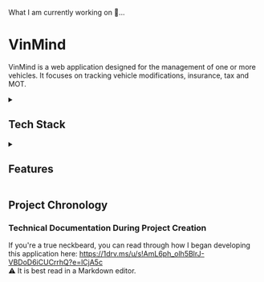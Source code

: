 What I am currently working on 🔨...

# VinMind

VinMind is a web application designed for the management of one or more vehicles. It focuses on tracking vehicle modifications, insurance, tax and MOT.
<details>
<summary><h2>Tech Stack</h2></summary>

### Frontend

- **[Next.js](https://nextjs.org/)**: Utilised for server-side rendering, enhancing performance and SEO.
- **[TypeScript](https://www.typescriptlang.org/)**: Employed for static type checking, improving code reliability.
- **[Shadcn/UI](https://ui.shadcn.com/)**: A minimal yet beautifully designed UI component library.
- **[Tailwind CSS](https://tailwindcss.com/)**: Used for utility-first styling, ensuring a modern and responsive UI.
- **[Cloudinary](https://cloudinary.com/)**: Used for hosting the files uploaded to a modification. 

### Backend

- **[Prisma](https://www.prisma.io/)**: Handles database interactions.
- **[PlanetScale](https://planetscale.com/)**: MySQL database platform.
- **[Node.js](https://nodejs.org/en)**: Serves as the backend runtime.

### Authentication
- **[Clerk](https://clerk.com/)**: Integrated for user authentication and session management.

</details>
  
<details>
<summary><h2>Features</h2></summary>

## Vehicle Overview

This tab provides an overview of your vehicle's data, depending on how you have populated the vehicle's information in the web app.
![overview](https://github.com/BenMoat/BenMoat/assets/43743754/761352eb-feca-467a-8167-de13118bcd82)

> This screenshot shows a vehicle where the user has opted to input their reg to retrieve their tax and MOT status via the DVLA RES API.
> The user has also supplied a comprehensive list of modifications added to their vehicle.
> This provides the user with a daily reminder of how much money they have ~~wasted~~ *spent on modifications. 💸

## Vehicle Switcher 
Seamlessly switch between any vehicle at any time, or add a new vehicle to your garage.

![vehicle-switcher](https://github.com/BenMoat/BenMoat/assets/43743754/7fd16811-0d07-44e0-9bfe-1a8a30c1f826)
![new-vehicle](https://github.com/BenMoat/BenMoat/assets/43743754/e5c7e5d0-a724-43de-8fe7-fcbb97e40615)
> I own an identity-confused Toyota "Zupr4" so I had to cover both options. 

## Modifications 

Display a list of modifications with multiple ways of filtering them: 
![modifications](https://github.com/BenMoat/BenMoat/assets/43743754/e593147f-e5cb-4fec-adb6-d4205f98f37f)
> The user has 17 modifications all with either one or more attachments, as highlighted by the Files column. He sure knows how to waste money.

</br>

![modifications-mobile](https://github.com/BenMoat/BenMoat/assets/43743754/12fbf792-e2c3-4d39-9eb6-6a31063103ff)
> The app has been made fully mobile responsive with expensive of the developer's remaining sanity. 

### Modification
Invoices or any relevant files related to the modification can be attached:
![modification](https://github.com/BenMoat/BenMoat/assets/43743754/a255b5a1-5654-424e-bb69-ef12a40c332b)
> The user has created a non-obsolete modification and has attached torque spec instructions that they are highly unlikely to follow. 

## Modification Types
Catergorise your modifications by what type they are: exterior, interior, performance etc:
![modification-types](https://github.com/BenMoat/BenMoat/assets/43743754/2142bd1c-b683-4b13-9edf-d94ba49c894e)
> The user is able to see all related modifications to this type. They are able to click on one to view or edit it. I don't have a shit joke for this one, sorry. 

## Settings 
Change your vehicle's name, supply the registration number or delete data associated with this vehicle:
![settings](https://github.com/BenMoat/BenMoat/assets/43743754/d3b16bcc-59ff-4c25-8377-e3a2cd3c129e)

> The user can change their vehicle's name or delete the vehicle entirely at any time.
> Protection features are built in so a user cannot delete all modification types unless there are no modifications associated with that type. 
> The developer wants to ensure you that he **definitely, 100%, no cap on a stack, did not** do this multiple times throughout development.  

## Tax, MOT and Insurance
Mistakenly, the government trusted me with some API keys. <br>
Enter your vehicle's registration number to view its up-to-date tax and MOT status in the Overview tab. This is directly sourced from the [DVLA RES API](https://developer-portal.driver-vehicle-licensing.api.gov.uk/apis/vehicle-enquiry-service/vehicle-enquiry-service-description.html#response). 

To avoid getting 429'd, a request is only sent to the RES API if the user has **added/changed** their registration or it has been **24 hours** since the API was last called:

![last-updated-badge](https://github.com/BenMoat/BenMoat/assets/43743754/22695da7-92d4-46d4-9fe5-6d964cb88173)
> The user is able to see how recent the tax and MOT status is by clicking on the question mark icon. 

The insurance is dependant on the user selecting the date. This still follows the same principal of calling an api once evert 24 hours to ensure its reflecting the correct data. In this instance, the API is called to determine whether to update the insurance status as "Insured" or "Not Insured":

![insurance-reminder](https://github.com/BenMoat/BenMoat/assets/43743754/9e74f2ee-7841-4eef-9cb9-4fccd084bd39)
![insurance-card](https://github.com/BenMoat/BenMoat/assets/43743754/2e367eb6-9397-4818-af81-79723141ec98)

> Now the 89 year old Margret can eagerly await to pay £4300 on her 2003 Micra. 

## Light and Dark Mode:
For some reason, some people _(who I do not want to be associated with)_ prefer light mode so I reluctantly added this option:
![light-dark-mode](https://github.com/BenMoat/BenMoat/assets/43743754/100b6abe-4f85-4697-b0b8-fc75e3346cb1)

> It is automatically set depending on your system theme, however, you can change the web app's theme **TO DARK MODE** at any time and your preference will be retained. 

</details>

## Project Chronology
### Technical Documentation During Project Creation
If you're a true neckbeard, you can read through how I began developing this application here: https://1drv.ms/u/s!AmL6ph_olh5BlrJ-VBDoD6iCUCrrhQ?e=lCjA5c <br>
⚠️ It is best read in a Markdown editor. 
